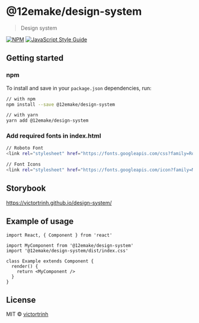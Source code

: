 # @12emake/design-system

> Design system

[![NPM](https://img.shields.io/npm/v/@12emake/design-system.svg)](https://www.npmjs.com/package/@12emake/design-system) [![JavaScript Style Guide](https://img.shields.io/badge/code_style-standard-brightgreen.svg)](https://standardjs.com)

## Getting started

### npm

To install and save in your `package.json` dependencies, run:

```bash
// with npm
npm install --save @12emake/design-system

// with yarn
yarn add @12emake/design-system
```

### Add required fonts in index.html

```bash
// Roboto Font
<link rel="stylesheet" href="https://fonts.googleapis.com/css?family=Roboto:300,400,500,700&display=swap" />

// Font Icons
<link rel="stylesheet" href="https://fonts.googleapis.com/icon?family=Material+Icons" />
```

## Storybook

https://victortrinh.github.io/design-system/

## Example of usage

```tsx
import React, { Component } from 'react'

import MyComponent from '@12emake/design-system'
import '@12emake/design-system/dist/index.css'

class Example extends Component {
  render() {
    return <MyComponent />
  }
}
```

## License

MIT © [victortrinh](https://github.com/victortrinh)
